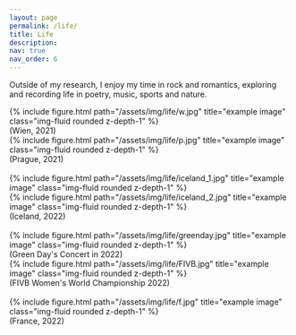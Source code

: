 ```yaml
---
layout: page
permalink: /life/
title: Life
description: 
nav: true
nav_order: 6
---
```



 Outside of my research, I enjoy my time in rock and romantics, exploring and recording life in poetry, music, sports and nature.


<div class="row">
    <div class="col-sm mt-3 mt-md-0">
        {% include figure.html path="/assets/img/life/w.jpg" title="example image" class="img-fluid rounded z-depth-1" %}
        <div class="caption">
            (Wien, 2021)
        </div>
    </div>
    <div class="col-sm mt-3 mt-md-0">
        {% include figure.html path="/assets/img/life/p.jpg" title="example image" class="img-fluid rounded z-depth-1" %}
        <div class="caption">
        (Prague, 2021)
        </div>
    </div>
</div>


<br>

<div class="row">
    <div class="col-sm mt-3 mt-md-0">
        {% include figure.html path="/assets/img/life/iceland_1.jpg" title="example image" class="img-fluid rounded z-depth-1" %}
    </div>
    <div class="col-sm mt-3 mt-md-0">
        {% include figure.html path="/assets/img/life/iceland_2.jpg" title="example image" class="img-fluid rounded z-depth-1" %}
    </div>
</div>
<div class="caption">
    (Iceland, 2022)
</div>

<br>


<div class="row">
    <div class="col-sm mt-3 mt-md-0">
        {% include figure.html path="/assets/img/life/greenday.jpg" title="example image" class="img-fluid rounded z-depth-1" %}
        <div class="caption">
            (Green Day's Concert in 2022)
        </div>
    </div>
    <div class="col-sm mt-3 mt-md-0">
        {% include figure.html path="/assets/img/life/FIVB.jpg" title="example image" class="img-fluid rounded z-depth-1" %}
        <div class="caption">
        (FIVB Women's World Championship 2022)
        </div>
    </div>
</div>

<br>

<div class="row">
    <div class="col-sm mt-3 mt-md-0">
        {% include figure.html path="/assets/img/life/f.jpg" title="example image" class="img-fluid rounded z-depth-1" %}
        <div class="caption">
        (France, 2022)
        </div>
    </div>
</div>
